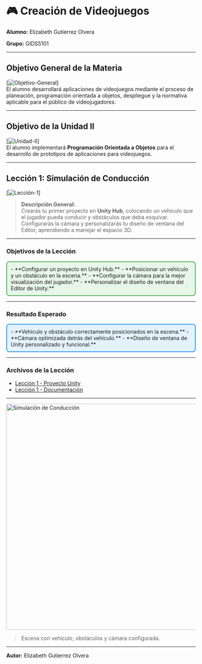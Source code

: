 # 🎮 Creación de Videojuegos 

**Alumno:** Elizabeth Gutierrez Olvera

**Grupo:** GIDS5101  

---

## Objetivo General de la Materia
[![Objetivo-General](https://img.shields.io/badge/Objetivo-General-blue?style=for-the-badge&logo=unity)]  
El alumno desarrollará aplicaciones de videojuegos mediante el proceso de planeación, programación orientada a objetos, despliegue y la normativa aplicable para el público de videojugadores.

---

## Objetivo de la Unidad II
[![Unidad-II](https://img.shields.io/badge/Unidad-II-orange?style=for-the-badge&logo=unity)]  
El alumno implementará **Programación Orientada a Objetos** para el desarrollo de prototipos de aplicaciones para videojuegos.

---

## Lección 1: Simulación de Conducción
[![Lección-1](https://img.shields.io/badge/Leccion-1-red?style=for-the-badge&logo=unity)]  

> **Descripción General:**  
> Crearás tu primer proyecto en **Unity Hub**, colocando un vehículo que el jugador pueda conducir y obstáculos que deba esquivar. Configurarás la cámara y personalizarás tu diseño de ventana del Editor, aprendiendo a manejar el espacio 3D.

---

### Objetivos de la Lección
<div style="border:2px solid #4caf50; padding: 10px; border-radius: 8px; background-color: #e8f5e9;">
- **Configurar un proyecto en Unity Hub.**  
- **Posicionar un vehículo y un obstáculo en la escena.**  
- **Configurar la cámara para la mejor visualización del jugador.**  
- **Personalizar el diseño de ventana del Editor de Unity.**
</div>

---

### Resultado Esperado
<div style="border:2px solid #2196f3; padding: 10px; border-radius: 8px; background-color: #e3f2fd;">
- **Vehículo y obstáculo correctamente posicionados en la escena.**  
- **Cámara optimizada detrás del vehículo.**  
- **Diseño de ventana de Unity personalizado y funcional.**
</div>

---

### Archivos de la Lección
- [Lección 1 - Proyecto Unity](Lecciones/Leccion%201/Leccion1.PlayerControl.unitypackage)
- [Lección 1 - Documentación](Lecciones/Leccion%201/Leccion1.pdf)

---

<img src="https://connect-mediagw.unity.com/h1/20190423/learn/images/2f654ac8-d6c7-4746-ad91-e4f3a6014fe1_Screen_Shot_2019_04_23_at_3.57.47_PM.png" alt="Simulación de Conducción" width="600">

> Escena con vehículo, obstáculos y cámara configurada.

---

**Autor:** Elizabeth Gutierrez Olvera

